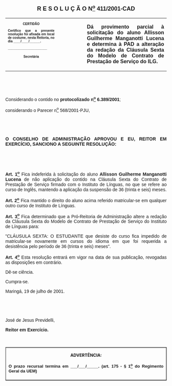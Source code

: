 <BODY>

<B><FONT FACE="Arial" SIZE=4><P ALIGN="CENTER"><A NAME="_Toc445798786"></P>
<P ALIGN="CENTER">R E S O L U &Ccedil; &Atilde; O  N<U><SUP>o</U></SUP>  411/2001-CAD</P>
</B></FONT><FONT FACE="Arial"><P ALIGN="JUSTIFY"></P></FONT>
<TABLE CELLSPACING=0 BORDER=0 CELLPADDING=7 WIDTH=612>
<TR><TD WIDTH="32%" VALIGN="TOP">
<B><FONT FACE="Arial" SIZE=1><P ALIGN="CENTER">CERTID&Atilde;O</P>
<P ALIGN="JUSTIFY">   Certifico que a presente resolu&ccedil;&atilde;o foi afixada em local de costume, nesta Reitoria, no dia ____/____/______.</P>
<P ALIGN="JUSTIFY"></P>
<P ALIGN="JUSTIFY">______________________</P>
<P ALIGN="CENTER">Secret&aacute;ria</B></FONT></TD>
<TD WIDTH="17%" VALIGN="TOP">&nbsp;</TD>
<TD WIDTH="51%" VALIGN="TOP">
<B><FONT FACE="Arial"><P ALIGN="JUSTIFY">D&aacute; provimento parcial &agrave; solicita&ccedil;&atilde;o do aluno Allisson Guilherme Manganotti Lucena e determina &agrave; PAD a altera&ccedil;&atilde;o da reda&ccedil;&atilde;o da Cl&aacute;usula Sexta do Modelo de Contrato de Presta&ccedil;&atilde;o de Servi&ccedil;o do ILG.</B></FONT></TD>
</TR>
</TABLE>

<FONT FACE="Arial"><P ALIGN="JUSTIFY"></P>
<P ALIGN="JUSTIFY">&nbsp;</P>
<P ALIGN="JUSTIFY">&nbsp;</P>
<P ALIGN="JUSTIFY">&#9;Considerando o contido no <B>protocolizado n<U><SUP>o</U></SUP> 6.389/2001</B>;</P>
<P ALIGN="JUSTIFY">&#9;considerando o Parecer n<U><SUP>o</U></SUP> 568/2001-PJU,</P>
<P ALIGN="JUSTIFY"></P>
<P ALIGN="JUSTIFY">&nbsp;</P>
<P ALIGN="JUSTIFY">&nbsp;</P>
<B><P ALIGN="JUSTIFY">O CONSELHO DE ADMINISTRA&Ccedil;&Atilde;O APROVOU E EU, REITOR EM EXERC&Iacute;CIO, SANCIONO A SEGUINTE RESOLU&Ccedil;&Atilde;O:</P>
</B><P ALIGN="JUSTIFY"></P>
<P ALIGN="JUSTIFY">&nbsp;</P>
<P ALIGN="JUSTIFY">&nbsp;</P>
<B><P ALIGN="JUSTIFY">Art. 1<U><SUP>o</B></U></SUP> Fica indeferida &agrave; solicita&ccedil;&atilde;o do aluno <B>Allisson Guilherme Manganotti Lucena</B> de n&atilde;o aplica&ccedil;&atilde;o do contido na Cl&aacute;usula Sexta do Contrato de Presta&ccedil;&atilde;o de Servi&ccedil;o firmado com o Instituto de L&iacute;nguas, no que se refere ao curso de Ingl&ecirc;s, mantendo a aplica&ccedil;&atilde;o da suspens&atilde;o de 36 (trinta e seis) meses.</P>
<B><P ALIGN="JUSTIFY">Art. 2<U><SUP>o</B></U></SUP> Fica mantido o direito do aluno acima referido matricular-se em qualquer outro curso de Instituto de L&iacute;nguas.</P>
<B><P ALIGN="JUSTIFY">Art. 3<U><SUP>o</B></U></SUP> Fica determinado que a Pr&oacute;-Reitoria de Administra&ccedil;&atilde;o altere a reda&ccedil;&atilde;o da Cl&aacute;usula Sexta do Modelo de Contrato de Presta&ccedil;&atilde;o de Servi&ccedil;o do Instituto de L&iacute;nguas para:</P>
<P ALIGN="JUSTIFY">&quot;CL&Aacute;USULA SEXTA: O ESTUDANTE que desiste do curso fica impedido de matricular-se novamente em cursos do idioma em que foi requerida a desist&ecirc;ncia pelo per&iacute;odo de 36 (trinta e seis) meses&quot;.</P>
<B><P ALIGN="JUSTIFY">Art. 4<U><SUP>o</U></SUP> </B>Esta resolu&ccedil;&atilde;o entrar&aacute; em vigor na data de sua publica&ccedil;&atilde;o, revogadas as disposi&ccedil;&otilde;es em contr&aacute;rio.</P>
<P ALIGN="JUSTIFY">&#9;D&ecirc;-se ci&ecirc;ncia.</P>
<P ALIGN="JUSTIFY">&#9;Cumpra-se.</P>
<P ALIGN="JUSTIFY">Maring&aacute;, 19 de julho de 2001.</P>
<P ALIGN="JUSTIFY"></P>
<P ALIGN="JUSTIFY">&nbsp;</P>
<P ALIGN="JUSTIFY">&nbsp;</P>
<P ALIGN="JUSTIFY">Jos&eacute; de Jesus Previdelli,</P>
<B><P ALIGN="JUSTIFY">Reitor em Exerc&iacute;cio.</P>
</B><P ALIGN="JUSTIFY"></P>
<P ALIGN="JUSTIFY">&nbsp;</P></FONT>
<TABLE BORDER CELLSPACING=1 CELLPADDING=4 WIDTH=207>
<TR><TD VALIGN="TOP">
<B><FONT SIZE=2><P ALIGN="CENTER">ADVERT&Ecirc;NCIA:</P>
</FONT><FONT FACE="Arial" SIZE=2><P ALIGN="JUSTIFY">O prazo recursal termina em ___/___/_____. (art. 175 - § 1<U><SUP>o</U></SUP> do Regimento Geral da UEM)</B></FONT></TD>
</TR>
</TABLE>

<FONT SIZE=2><P></A></P></FONT></BODY>
